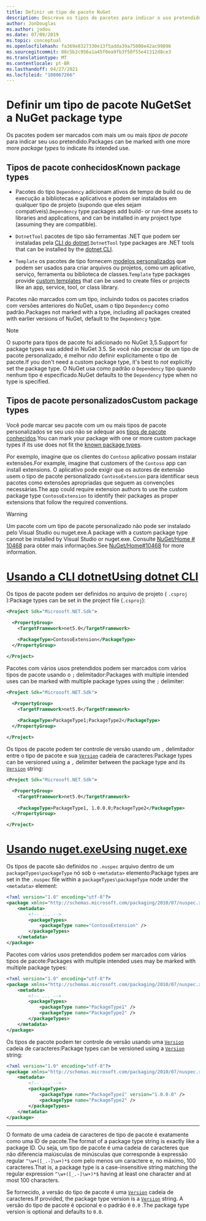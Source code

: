 ```yaml
---
title: Definir um tipo de pacote NuGet
description: Descreve os tipos de pacotes para indicar o uso pretendido de um pacote.
author: JonDouglas
ms.author: jodou
ms.date: 07/09/2019
ms.topic: conceptual
ms.openlocfilehash: fa369e8327330e13f5adda39a75008e42ac99896
ms.sourcegitcommit: 08c5b2c956a1a45f0ea9fb3f50f55e41312d8ce3
ms.translationtype: MT
ms.contentlocale: pt-BR
ms.lasthandoff: 04/27/2021
ms.locfileid: "108067266"
---
```

# <a name="set-a-nuget-package-type"></a><span data-ttu-id="6b554-103">Definir um tipo de pacote NuGet</span><span class="sxs-lookup"><span data-stu-id="6b554-103">Set a NuGet package type</span></span>

<span data-ttu-id="6b554-104">Os pacotes podem ser marcados com mais um ou mais *tipos de pacote* para indicar seu uso pretendido.</span><span class="sxs-lookup"><span data-stu-id="6b554-104">Packages can be marked with one more more *package types* to indicate its intended use.</span></span>

## <a name="known-package-types"></a><span data-ttu-id="6b554-105">Tipos de pacote conhecidos</span><span class="sxs-lookup"><span data-stu-id="6b554-105">Known package types</span></span>

- <span data-ttu-id="6b554-106">Pacotes do tipo `Dependency` adicionam ativos de tempo de build ou de execução a bibliotecas e aplicativos e podem ser instalados em qualquer tipo de projeto (supondo que eles sejam compatíveis).</span><span class="sxs-lookup"><span data-stu-id="6b554-106">`Dependency` type packages add build- or run-time assets to libraries and applications, and can be installed in any project type (assuming they are compatible).</span></span>

- <span data-ttu-id="6b554-107">`DotnetTool` pacotes de tipo são ferramentas .NET que podem ser instaladas pela [CLI do dotnet](/dotnet/articles/core/tools/index).</span><span class="sxs-lookup"><span data-stu-id="6b554-107">`DotnetTool` type packages are .NET tools that can be installed by the [dotnet CLI](/dotnet/articles/core/tools/index).</span></span>

- <span data-ttu-id="6b554-108">`Template` os pacotes de tipo fornecem [modelos personalizados](/dotnet/core/tools/custom-templates) que podem ser usados para criar arquivos ou projetos, como um aplicativo, serviço, ferramenta ou biblioteca de classes.</span><span class="sxs-lookup"><span data-stu-id="6b554-108">`Template` type packages provide [custom templates](/dotnet/core/tools/custom-templates) that can be used to create files or projects like an app, service, tool, or class library.</span></span>

<span data-ttu-id="6b554-109">Pacotes não marcados com um tipo, incluindo todos os pacotes criados com versões anteriores do NuGet, usam o tipo `Dependency` como padrão.</span><span class="sxs-lookup"><span data-stu-id="6b554-109">Packages not marked with a type, including all packages created with earlier versions of NuGet, default to the `Dependency` type.</span></span>

> [!NOTE]
> <span data-ttu-id="6b554-110">O suporte para tipos de pacote foi adicionado no NuGet 3,5.</span><span class="sxs-lookup"><span data-stu-id="6b554-110">Support for package types was added in NuGet 3.5.</span></span>
> <span data-ttu-id="6b554-111">Se você não precisar de um tipo de pacote personalizado, é melhor *não* definir explicitamente o tipo de pacote.</span><span class="sxs-lookup"><span data-stu-id="6b554-111">If you don't need a custom package type, it's best to *not* explicitly set the package type.</span></span>
> <span data-ttu-id="6b554-112">O NuGet usa como padrão o `Dependency` tipo quando nenhum tipo é especificado.</span><span class="sxs-lookup"><span data-stu-id="6b554-112">NuGet defaults to the `Dependency` type when no type is specified.</span></span>

## <a name="custom-package-types"></a><span data-ttu-id="6b554-113">Tipos de pacote personalizados</span><span class="sxs-lookup"><span data-stu-id="6b554-113">Custom package types</span></span>

<span data-ttu-id="6b554-114">Você pode marcar seu pacote com um ou mais tipos de pacote personalizados se seu uso não se adequar aos [tipos de pacote conhecidos](#known-package-types).</span><span class="sxs-lookup"><span data-stu-id="6b554-114">You can mark your package with one or more custom package types if its use does not fit the [known package types](#known-package-types).</span></span>

<span data-ttu-id="6b554-115">Por exemplo, imagine que os clientes do `Contoso` aplicativo possam instalar extensões.</span><span class="sxs-lookup"><span data-stu-id="6b554-115">For example, imagine that customers of the `Contoso` app can install extensions.</span></span> <span data-ttu-id="6b554-116">O aplicativo pode exigir que os autores de extensão usem o tipo de pacote personalizado `ContosoExtension` para identificar seus pacotes como extensões apropriadas que seguem as convenções necessárias.</span><span class="sxs-lookup"><span data-stu-id="6b554-116">The app could require extension authors to use the custom package type `ContosoExtension` to identify their packages as proper extensions that follow the required conventions.</span></span>

> [!WARNING]
> <span data-ttu-id="6b554-117">Um pacote com um tipo de pacote personalizado não pode ser instalado pelo Visual Studio ou nuget.exe.</span><span class="sxs-lookup"><span data-stu-id="6b554-117">A package with a custom package type cannot be installed by Visual Studio or nuget.exe.</span></span> <span data-ttu-id="6b554-118">Consulte [NuGet/Home # 10468](https://github.com/NuGet/Home/issues/10468) para obter mais informações.</span><span class="sxs-lookup"><span data-stu-id="6b554-118">See [NuGet/Home#10468](https://github.com/NuGet/Home/issues/10468) for more information.</span></span>

# <a name="using-dotnet-cli"></a>[<span data-ttu-id="6b554-119">Usando a CLI dotnet</span><span class="sxs-lookup"><span data-stu-id="6b554-119">Using dotnet CLI</span></span>](#tab/dotnet)

<span data-ttu-id="6b554-120">Os tipos de pacote podem ser definidos no arquivo de projeto ( `.csproj` ):</span><span class="sxs-lookup"><span data-stu-id="6b554-120">Package types can be set in the project file (`.csproj`):</span></span>

```xml
<Project Sdk="Microsoft.NET.Sdk">

  <PropertyGroup>
    <TargetFramework>net5.0</TargetFramework>
    
    <PackageType>ContosoExtension</PackageType>
  </PropertyGroup>

</Project>
```

<span data-ttu-id="6b554-121">Pacotes com vários usos pretendidos podem ser marcados com vários tipos de pacote usando o `;` delimitador:</span><span class="sxs-lookup"><span data-stu-id="6b554-121">Packages with multiple intended uses can be marked with multiple package types using the `;` delimiter:</span></span>

```xml
<Project Sdk="Microsoft.NET.Sdk">

  <PropertyGroup>
    <TargetFramework>net5.0</TargetFramework>
    
    <PackageType>PackageType1;PackageType2</PackageType>
  </PropertyGroup>

</Project>
```

<span data-ttu-id="6b554-122">Os tipos de pacote podem ter controle de versão usando um `,` delimitador entre o tipo de pacote e sua [`Version`](/dotnet/api/system.version) cadeia de caracteres:</span><span class="sxs-lookup"><span data-stu-id="6b554-122">Package types can be versioned using a `,` delimiter between the package type and its [`Version`](/dotnet/api/system.version) string:</span></span>

```xml
<Project Sdk="Microsoft.NET.Sdk">

  <PropertyGroup>
    <TargetFramework>net5.0</TargetFramework>
    
    <PackageType>PackageType1, 1.0.0.0;PackageType2</PackageType>
  </PropertyGroup>

</Project>
```

# <a name="using-nugetexe"></a>[<span data-ttu-id="6b554-123">Usando nuget.exe</span><span class="sxs-lookup"><span data-stu-id="6b554-123">Using nuget.exe</span></span>](#tab/nugetexe)

<span data-ttu-id="6b554-124">Os tipos de pacote são definidos no `.nuspec` arquivo dentro de um `packageTypes\packageType` nó sob o `<metadata>` elemento:</span><span class="sxs-lookup"><span data-stu-id="6b554-124">Package types are set in the `.nuspec` file within a `packageTypes\packageType` node under the `<metadata>` element:</span></span>

```xml
<?xml version="1.0" encoding="utf-8"?>
<package xmlns="http://schemas.microsoft.com/packaging/2010/07/nuspec.xsd">
    <metadata>
        <!-- ... -->
        <packageTypes>
            <packageType name="ContosoExtension" />
        </packageTypes>
    </metadata>
</package>
```

<span data-ttu-id="6b554-125">Pacotes com vários usos pretendidos podem ser marcados com vários tipos de pacote:</span><span class="sxs-lookup"><span data-stu-id="6b554-125">Packages with multiple intended uses may be marked with multiple package types:</span></span>

```xml
<?xml version="1.0" encoding="utf-8"?>
<package xmlns="http://schemas.microsoft.com/packaging/2010/07/nuspec.xsd">
    <metadata>
        <!-- ... -->
        <packageTypes>
            <packageType name="PackageType1" />
            <packageType name="PackageType2" />
        </packageTypes>
    </metadata>
</package>
```

<span data-ttu-id="6b554-126">Os tipos de pacote podem ter controle de versão usando uma [`Version`](/dotnet/api/system.version) cadeia de caracteres:</span><span class="sxs-lookup"><span data-stu-id="6b554-126">Package types can be versioned using a [`Version`](/dotnet/api/system.version) string:</span></span>

```xml
<?xml version="1.0" encoding="utf-8"?>
<package xmlns="http://schemas.microsoft.com/packaging/2010/07/nuspec.xsd">
    <metadata>
        <!-- ... -->
        <packageTypes>
            <packageType name="PackageType1" version="1.0.0.0" />
            <packageType name="PackageType2" />
        </packageTypes>
    </metadata>
</package>
```

---

<span data-ttu-id="6b554-127">O formato de uma cadeia de caracteres de tipo de pacote é exatamente como uma ID de pacote.</span><span class="sxs-lookup"><span data-stu-id="6b554-127">The format of a package type string is exactly like a package ID.</span></span> <span data-ttu-id="6b554-128">Ou seja, um tipo de pacote é uma cadeia de caracteres que não diferencia maiúsculas de minúsculas que corresponde à expressão regular `^\w+([_.-]\w+)*$` com pelo menos um caractere e, no máximo, 100 caracteres.</span><span class="sxs-lookup"><span data-stu-id="6b554-128">That is, a package type is a case-insensitive string matching the regular expression `^\w+([_.-]\w+)*$` having at least one character and at most 100 characters.</span></span>

<span data-ttu-id="6b554-129">Se fornecido, a versão do tipo de pacote é uma [`Version`](/dotnet/api/system.version) cadeia de caracteres.</span><span class="sxs-lookup"><span data-stu-id="6b554-129">If provided, the package type version is a [`Version`](/dotnet/api/system.version) string.</span></span> <span data-ttu-id="6b554-130">A versão do tipo de pacote é opcional e o padrão é `0.0` .</span><span class="sxs-lookup"><span data-stu-id="6b554-130">The package type version is optional and defaults to `0.0`.</span></span>

